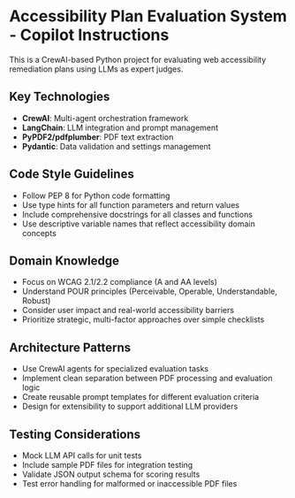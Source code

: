 <!-- Use this file to provide workspace-specific custom instructions to Copilot. For more details, visit https://code.visualstudio.com/docs/copilot/copilot-customization#_use-a-githubcopilotinstructionsmd-file -->

# Accessibility Plan Evaluation System - Copilot Instructions

This is a CrewAI-based Python project for evaluating web accessibility remediation plans using LLMs as expert judges.

## Key Technologies
- **CrewAI**: Multi-agent orchestration framework
- **LangChain**: LLM integration and prompt management
- **PyPDF2/pdfplumber**: PDF text extraction
- **Pydantic**: Data validation and settings management

## Code Style Guidelines
- Follow PEP 8 for Python code formatting
- Use type hints for all function parameters and return values
- Include comprehensive docstrings for all classes and functions
- Use descriptive variable names that reflect accessibility domain concepts

## Domain Knowledge
- Focus on WCAG 2.1/2.2 compliance (A and AA levels)
- Understand POUR principles (Perceivable, Operable, Understandable, Robust)
- Consider user impact and real-world accessibility barriers
- Prioritize strategic, multi-factor approaches over simple checklists

## Architecture Patterns
- Use CrewAI agents for specialized evaluation tasks
- Implement clean separation between PDF processing and evaluation logic
- Create reusable prompt templates for different evaluation criteria
- Design for extensibility to support additional LLM providers

## Testing Considerations
- Mock LLM API calls for unit tests
- Include sample PDF files for integration testing
- Validate JSON output schema for scoring results
- Test error handling for malformed or inaccessible PDF files
